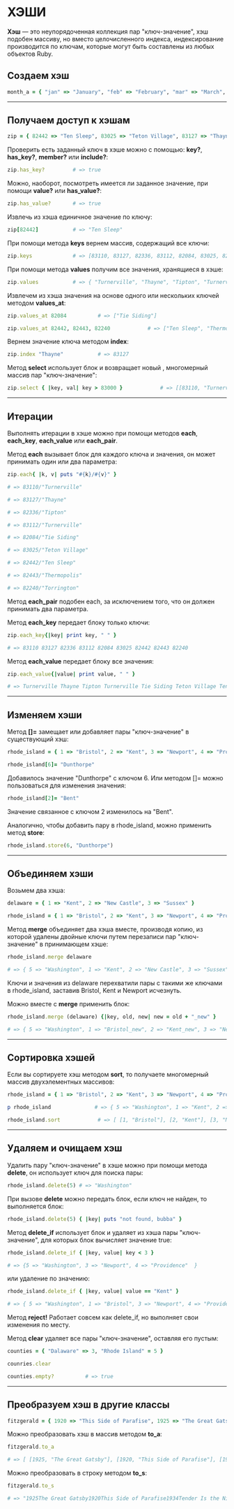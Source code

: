 # **ХЭШИ**

**Хэш** — это неупорядоченная коллекция пар "ключ-значение", хэш подобен массиву, но вместо целочисленного индекса, индексирование производится по ключам, которые могут быть составлены из любых объектов Ruby.

## **Создаем хэш**

```ruby
month_a = { "jan" => "January", "feb" => "February", "mar" => "March", "apr" => "April", "may" => "May", "jun" => "June", "jul" => "July", "aug" => "August", "sep" => "September", "oct" => "October", "nov" => "November", "dec" => "December" }
```
---

## **Получаем доступ к хэшам**

```ruby
zip = { 82442 => "Ten Sleep", 83025 => "Teton Village", 83127 => "Thayne", 82443 => "Thermopolis", 82084 => "Tie Siding", 82336 => "Tipton", 82240 => "Turnerville", 83110 => "Torrington", 83112 => "Turnerville" }
```

Проверить есть заданный ключ в хэше можно с помощью: **key?**, **has_key?**, **member?** или **include?**:

```ruby
zip.has_key?		 # => true
```
  
Можно, наоборот, посмотреть имеется ли заданное значение, при помощи **value?** или **has_value?**:

```ruby
zip.has_value?		 # => true
```

Извлечь из хэша единичное значение по ключу:

```ruby
zip[82442]			 # => "Ten Sleep"
```
 
При помощи метода **keys** вернем массив, содержащий все ключи:

```ruby
zip.keys			 # => [83110, 83127, 82336, 83112, 82084, 83025, 82442, 82443, 82240]
```

При помощи метода **values** получим все значения, хранящиеся в хэше:

```ruby
zip.values			 # => { "Turnerville", "Thayne", "Tipton", "Turnerville", "Tie Siding", "Teton Village", "Ten Sleep", "Thermopolis", "Torrington" }
```

Извлечем из хэша значения на основе одного или нескольких ключей методом **values_at**:

```ruby
zip.values_at 82084			 # => ["Tie Siding"]

zip.values_at 82442, 82443, 82240			 # => ["Ten Sleep", "Thermopolis", "Torrington"]
```

Вернем значение ключа методом **index**:

```ruby
zip.index "Thayne"			 # => 83127
```
 
Метод **select** использует блок и возвращает новый , многомерный массив пар "ключ-значение":

```ruby
zip.select { |key, val| key > 83000 }			 # => [[83110, "Turnerville"], [83127, "Thayne"], [83112, "Turnerville"], [83025, "Teton Village"]]
```
---

## **Итерации**

Выполнять итерации в хэше можно при помощи методов **each**, **each_key**, **each_value** или **each_pair**.

Метод **each** вызывает блок для каждого ключа и значения, он может принимать один или два параметра:

```ruby
zip.each{ |k, v| puts "#{k}/#{v}" }

# => 83110/"Turnerville"

# => 83127/"Thayne"

# => 82336/"Tipton"

# => 83112/"Turnerville"

# => 82084/"Tie Siding"

# => 83025/"Teton Village"

# => 82442/"Ten Sleep"

# => 82443/"Thermopolis"

# => 82240/"Torrington"
```
  
Метод **each_pair** подобен each, за исключением того, что он должен принимать два параметра.

Метод **each_key** передает блоку только ключи:

```ruby
zip.each_key{|key| print key, " " }

# => 83110 83127 82336 83112 82084 83025 82442 82443 82240
```
  
Метод **each_value** передает блоку все значения:

```ruby
zip.each_value{|value| print value, " " }

# => Turnerville Thayne Tipton Turnerville Tie Siding Teton Village Ten Sleep Thermopolis Torrington
```
---

## **Изменяем хэши**

Метод **[]=** замещает или добавляет пары "ключ-значение" в существующий хэш:

```ruby
rhode_island = { 1 => "Bristol", 2 => "Kent", 3 => "Newport", 4 => "Providence", 5 => "Washington"}

rhode_island[6]= "Dunthorpe"
```

Добавилось значение "Dunthorpe" с ключом 6. Или методом []= можно пользоваться для изменения значения:

```ruby
rhode_island[2]= "Bent"
```

Значение связанное с ключом 2 изменилось на "Bent".

Аналогично, чтобы добавить пару в rhode_island, можно применить метод **store**:

```ruby
rhode_island.store(6, "Dunthorpe")
```
---

## **Объединяем хэши**

Возьмем два хэша:

```ruby
delaware = { 1 => "Kent", 2 => "New Castle", 3 => "Sussex" }

rhode_island = { 1 => "Bristol", 2 => "Kent", 3 => "Newport", 4 => "Providence", 5 => "Washington"}
```

Метод **merge** объединяет два хэша вместе, производя копию, из которой удалены двойные ключи путем перезаписи пар "ключ-значение" в принимающем хэше:

```ruby
rhode_island.merge delaware

# => { 5 => "Washington", 1 => "Kent", 2 => "New Castle", 3 => "Sussex", 4 => "Providence" }
```

Ключи и значения из delaware перехватили пары с такими же ключами в rhode_island, заставив Bristol, Kent и Newport исчезнуть.

Можно вместе с **merge** применить блок:

```ruby
rhode_island.merge (delaware) {|key, old, new| new = old + "_new" }

# => { 5 => "Washington", 1 => "Bristol_new", 2 => "Kent_new", 3 => "Newport_new", 4 => "Providence" }
```
---

## **Сортировка хэшей**

Если вы сортируете хэш методом **sort**, то получаете многомерный массив двухэлементных массивов:

```ruby
rhode_island = { 1 => "Bristol", 2 => "Kent", 3 => "Newport", 4 => "Providence", 5 => "Washington"}

p rhode_island		 		# => { 5 => "Washington", 1 => "Kent", 2 => "New Castle", 3 => "Sussex", 4 => "Providence" }

rhode_island.sort			 # => [ [1, "Bristol"], [2, "Kent"], [3, "Newport"], [4, "Newport"], [5, "Washington"] ]
```
---

## **Удаляем и очищаем хэш**

Удалить пару "ключ-значение" в хэше можно при помощи метода **delete**, он использует ключ для поиска пары:

```ruby
rhode_island.delete(5) # => "Washington"
```

При вызове **delete** можно передать блок, если ключ не найден, то выполняется блок:

```ruby
rhode_island.delete(5) { |key| puts "not found, bubba" }
```

Метод **delete_if** использует блок и удаляет из хэша пары "ключ-значение", для которых блок вычисляет значение true:

```ruby
rhode_island.delete_if { |key, value| key < 3 }

# => {5 => "Washington", 3 => "Newport", 4 => "Providence"  }
```

или удаление по значению:

```ruby
rhode_island.delete_if { |key, value| value == "Kent" }

# => { 5 => "Washington", 1 => "Bristol", 3 => "Newport", 4 => "Providence" }
```

Метод **reject!** Работает совсем как delete_if, но выполняет свои изменения по месту.

Метод **clear** удаляет все пары "ключ-значение", оставляя его пустым:

```ruby
counties = { "Dalaware" => 3, "Rhode Island" = 5 }

counries.clear

counties.empty?			 # => true
```
---

## **Преобразуем хэш в другие классы**

```ruby
fitzgerald = { 1920 => "This Side of Parafise", 1925 => "The Great Gatsby", 1934 => "Tender Is the Night" }
```

Можно преобразовать хэш в массив методом **to_a**:

```ruby
fitzgerald.to_a

# => [ [1925, "The Great Gatsby"], [1920, "This Side of Parafise"], [1934, "Tender Is the Night"] ]
```

Можно преобразовать в строку методом **to_s**:

```ruby
fitzgerald.to_s

# => "1925The Great Gatsby1920This Side of Parafise1934Tender Is the Night"
```
